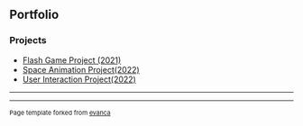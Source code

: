 ## Portfolio


### Projects

- [Flash Game Project (2021)](https://editor.p5js.org/nolangibson22/full/-BWtpz0zp)
- [Space Animation Project(2022)](https://editor.p5js.org/nolangibson22/full/Mc7eZtqz1)
- [User Interaction Project(2022)](https://editor.p5js.org/nolangibson22/full/6JGrFneIc)

---




---
<p style="font-size:11px">Page template forked from <a href="https://github.com/evanca/quick-portfolio">evanca</a></p>
<!-- Remove above link if you don't want to attibute -->
